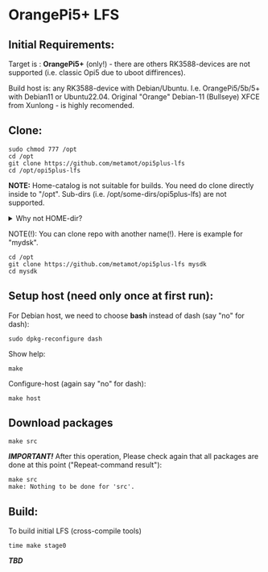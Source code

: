 # OrangePi5+ LFS

## Initial Requirements:

Target is : **OrangePi5+** (only!) - there are others RK3588-devices are not supported (i.e. classic Opi5 due to uboot diffirences).

Build host is: any RK3588-device with Debian/Ubuntu. I.e. OrangePi5/5b/5+ with Debian11 or Ubuntu22.04. Original "Orange" Debian-11 (Bullseye) XFCE from Xunlong - is highly recomended.

## Clone:

    sudo chmod 777 /opt
    cd /opt
    git clone https://github.com/metamot/opi5plus-lfs
    cd /opt/opi5plus-lfs

**NOTE:** Home-catalog is not suitable for builds. You need do clone directly inside to "/opt". Sub-dirs (i.e. /opt/some-dirs/opi5plus-lfs) are not supported.

<details>
  <summary>Why not HOME-dir?</summary>
    You can rename "/opt/opiplus-lfs" for example, to as "/opt/mysdk" or somthihg else. 
    You can clone to different dir in the /opt,  as is "git clone https://github.com/metamot/opi5plus-lfs my-new-sdk" or somethimg else. 
    You can use different name.
    But you cant(!) create something in "deep more" below this.
    No more as "/opt/SubDir/MySdk" - stringly is not available, there is only "/opt/MySdk" is avialable.
    The problem is - You can watch "tmp"-dir to show what is the package is builds now.
    You can see "watch /opt/mysdk/tmp" it is WHAT NOW PACKAGE IS IN BUILD. To see the progress.
    So, There are two builds are exist. Stage-1 (host tools-builds) AND Stage-2 (the new sytem under chroot).
    The chroot-system has no avialable to see anything far that '/' (The root). 
</details>

NOTE(!): You can clone repo with another name(!). Here is example for "mydsk".

    cd /opt
    git clone https://github.com/metamot/opi5plus-lfs mysdk
    cd mysdk

## Setup host (need only once at first run):

For Debian host, we need to choose **bash** instead of dash (say "no" for dash):

    sudo dpkg-reconfigure dash

Show help:

    make

Configure-host (again say "no" for dash):

    make host

## Download packages

    make src

***IMPORTANT!*** After this operation, Please check again that all packages are done at this point ("Repeat-command result"):

    make src
    make: Nothing to be done for 'src'.

## Build:

To build initial LFS (cross-compile tools)

    time make stage0

***TBD***
